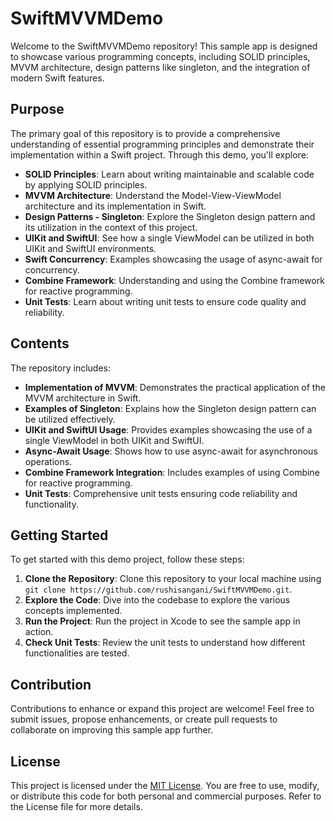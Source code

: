 # SwiftMVVMDemo

Welcome to the SwiftMVVMDemo repository! This sample app is designed to showcase various programming concepts, including SOLID principles, MVVM architecture, design patterns like singleton, and the integration of modern Swift features. 

## Purpose

The primary goal of this repository is to provide a comprehensive understanding of essential programming principles and demonstrate their implementation within a Swift project. Through this demo, you'll explore:

- **SOLID Principles**: Learn about writing maintainable and scalable code by applying SOLID principles.
- **MVVM Architecture**: Understand the Model-View-ViewModel architecture and its implementation in Swift.
- **Design Patterns - Singleton**: Explore the Singleton design pattern and its utilization in the context of this project.
- **UIKit and SwiftUI**: See how a single ViewModel can be utilized in both UIKit and SwiftUI environments.
- **Swift Concurrency**: Examples showcasing the usage of async-await for concurrency.
- **Combine Framework**: Understanding and using the Combine framework for reactive programming.
- **Unit Tests**: Learn about writing unit tests to ensure code quality and reliability.

## Contents

The repository includes:

- **Implementation of MVVM**: Demonstrates the practical application of the MVVM architecture in Swift.
- **Examples of Singleton**: Explains how the Singleton design pattern can be utilized effectively.
- **UIKit and SwiftUI Usage**: Provides examples showcasing the use of a single ViewModel in both UIKit and SwiftUI.
- **Async-Await Usage**: Shows how to use async-await for asynchronous operations.
- **Combine Framework Integration**: Includes examples of using Combine for reactive programming.
- **Unit Tests**: Comprehensive unit tests ensuring code reliability and functionality.

## Getting Started

To get started with this demo project, follow these steps:

1. **Clone the Repository**: Clone this repository to your local machine using `git clone https://github.com/rushisangani/SwiftMVVMDemo.git`.
2. **Explore the Code**: Dive into the codebase to explore the various concepts implemented.
3. **Run the Project**: Run the project in Xcode to see the sample app in action.
4. **Check Unit Tests**: Review the unit tests to understand how different functionalities are tested.

## Contribution

Contributions to enhance or expand this project are welcome! Feel free to submit issues, propose enhancements, or create pull requests to collaborate on improving this sample app further.

## License

This project is licensed under the [MIT License](LICENSE). You are free to use, modify, or distribute this code for both personal and commercial purposes. Refer to the License file for more details.

